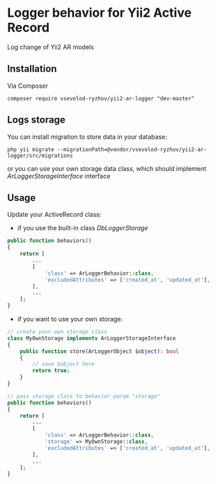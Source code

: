 # Logger behavior for Yii2 Active Record

Log change of Yii2 AR models

## Installation

Via Composer
```
composer require vsevolod-ryzhov/yii2-ar-logger "dev-master"
```

## Logs storage
You can install migration to store data in your database:
```
php yii migrate --migrationPath=@vendor/vsevolod-ryzhov/yii2-ar-logger/src/migrations
```
or you can use your own storage data class, which should implement *ArLoggerStorageInterface* interface

## Usage
Update your ActiveRecord class:
- if you use the built-in class *DbLoggerStorage*
```php
public function behaviors()
{
    return [
        ...
        [
            'class' => ArLoggerBehavior::class,
            'excludedAttributes' => ['created_at', 'updated_at'],
        ],
        ...
    ];
}
```
- if you want to use your own storage:
```php
// create your own storage class
class MyOwnStorage implements ArLoggerStorageInterface
{
    public function store(ArLoggerObject $object): bool
    {
        // save $object here
        return true;
    }
}

// pass storage class to behavior param "storage"
public function behaviors()
{
    return [
        ...
        [
            'class' => ArLoggerBehavior::class,
            'storage' => MyOwnStorage::class,
            'excludedAttributes' => ['created_at', 'updated_at'],
        ],
        ...
    ];
}
```